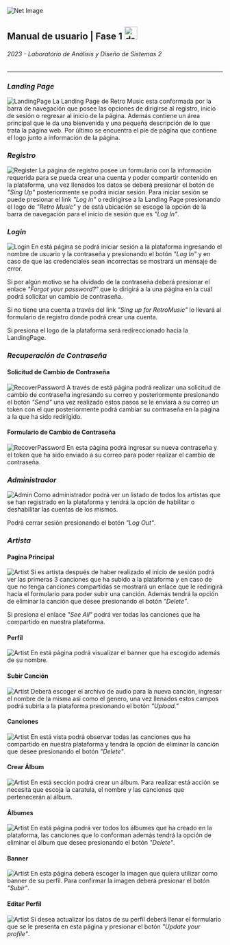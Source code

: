 ![Net Image](banner.jpg "Banner | RetroMusic")

## Manual de usuario | Fase 1 <img src="https://media.tenor.com/dHk-LfzHrtwAAAAi/linux-computer.gif" alt="drawing" width="30"/>

###### _2023 - Laboratorio de Análisis y Diseño de Sistemas 2_
---

### _Landing Page_
![LandingPage](../assets/landing-page_page.png "LandingPage | RetroMusic")
La Landing Page de Retro Music esta conformada por la barra de navegación que posee las opciones de dirigirse al registro, inicio de sesión o regresar al
inicio de la página. Además contiene un área principal que le da una
bienvenida y una pequeña descripción de lo que trata la página web. Por último
se encuentra el pie de página que contiene el logo junto a información de la
página.

### _Registro_
![Register](../assets/register_page.png "Register | RetroMusic")
La página de registro posee un formulario con la información requerida para
se pueda crear una cuenta y poder compartir contenido en la plataforma, una
vez llenados los datos se deberá presionar el botón de _"Sing Up"_ 
posteriormente se podrá iniciar sesión. Para iniciar sesión se puede presionar
el link _"Log in"_ o redirigirse a la Landing Page presionando el logo de 
_"Retro Music"_ y de está ubicación se escoge la opción de la barra de
navegación para el inicio de sesión que es _"Log In"_.

### _Login_
![Login](../assets/login_page.png "Login | RetroMusic")
En está página se podrá iniciar sesión a la plataforma ingresando el nombre de
usuario y la contraseña y presionando el botón _"Log In"_ y en caso de que las
credenciales sean incorrectas se mostrará un mensaje de error. 

Si por algún motivo se ha olvidado de la contraseña deberá presionar el 
enlace _"Forgot your password?"_ que lo dirigirá a la una página en la cuál podrá solicitar un cambio de contraseña. 

Si no tiene una cuenta a través del link _"Sing up for RetroMusic"_ lo 
llevará al formulario de registro donde podrá crear una cuenta.

Si presiona el logo de la plataforma será redireccionado hacía la LandingPage.

### _Recuperación de Contraseña_

#### Solicitud de Cambio de Contraseña
![RecoverPassword](../assets/recover-password_page.png "RecoverPassword | RetroMusic")
A través de está página podrá realizar una solicitud de cambio de contraseña
ingresando su correo y posteriormente presionando el botón _"Send"_ una vez
realizado estos pasos se le enviará a su correo un token con el que posteriormente
podrá cambiar su contraseña en la página a la que ha sido redirigido.

#### Formulario de Cambio de Contraseña
![RecoverPassword](../assets/recover-password-2_page.png "RecoverPassword2 | RetroMusic")
En esta página podrá ingresar su nueva contraseña y el token que ha sido
enviado a su correo para poder realizar el cambio de contraseña.

### _Administrador_
![Admin](../assets/admin_page.png "Admin | RetroMusic")
Como administrador podrá ver un listado de todos los artistas que se han 
registrado en la plataforma y tendrá la opción de habilitar o deshabilitar
las cuentas de los mismos.

Podrá cerrar sesión presionando el botón _"Log Out"_.

### _Artista_

#### Pagina Principal
![Artist](../assets/artist-1_page.png "Artist | RetroMusic")
Si es artista después de haber realizado el inicio de sesión podrá ver las
primeras 3 canciones que ha subido a la plataforma y en caso de que no tenga
canciones compartidas se mostrará un enlace que le redirigirá hacía el
formulario para poder subir una canción. Además tendrá la opción de eliminar
la canción que desee presionando el botón _"Delete"_.

Si presiona el enlace _"See All"_ podrá ver todas las canciones que ha
compartido en nuestra plataforma.

#### Perfil
![Artist](../assets/artist_profile_page.png "Artist8 | RetroMusic")
En está página podrá visualizar el banner que ha escogido además de 
su nombre.

#### Subir Canción
![Artist](../assets/artist-2_page.png "Artist2 | RetroMusic")
Deberá escoger el archivo de audio para la nueva canción, ingresar el nombre
de la misma así como el genero, una vez llenados estos campos podrá subirla
a la plataforma presionando el botón _"Upload."_

#### Canciones
![Artist](../assets/artist-3_page.png "Artist3 | RetroMusic")
En está vista podrá observar todas las canciones que ha compartido en nuestra
plataforma y tendrá la opción de eliminar la canción que desee presionando el botón _"Delete"_.

#### Crear Álbum
![Artist](../assets/artist_profile_banner_page.png "Artist5 | RetroMusic")
En está sección podrá crear un álbum. Para realizar está acción se necesita
que escoja la caratula, el nombre y las canciones que pertenecerán al
álbum.

#### Álbumes
![Artist](../assets/artist-4_page.png "Artist4 | RetroMusic")
En está página podrá ver todos los álbumes que ha creado en la plataforma,
las canciones que lo conforman además tendrá la opción de eliminar
el álbum que desee presionando el botón _"Delete"_.

#### Banner
![Artist](../assets/artist_profile_banner-2_page.png "Artist6 | RetroMusic")
En esta página deberá escoger la imagen que quiera utilizar como banner de su
perfil. Para confirmar la imagen deberá presionar el botón _"Subir"_.

#### Editar Perfil
![Artist](../assets/artist_profile_edit_page.png "Artist7 | RetroMusic")
Si desea actualizar los datos de su perfil deberá llenar el formulario que
se le presenta en esta página y presionar el botón _"Update your profile"_.